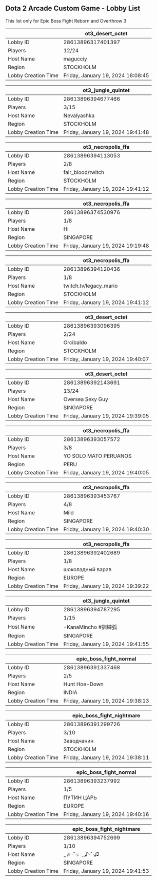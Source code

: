 ## Dota 2 Arcade Custom Game - Lobby List

This list only for Epic Boss Fight Reborn and Overthrow 3

|  | ot3_desert_octet |
| ------ | ------ |
| Lobby ID | 28613896317401397 |
| Players | 12/24 |
| Host Name | magucciy |
| Region | STOCKHOLM |
| Lobby Creation Time | Friday, January 19, 2024 18:08:45 |


|  | ot3_jungle_quintet |
| ------ | ------ |
| Lobby ID | 28613896394677466 |
| Players | 3/15 |
| Host Name | Nevalyashka |
| Region | STOCKHOLM |
| Lobby Creation Time | Friday, January 19, 2024 19:41:48 |


|  | ot3_necropolis_ffa |
| ------ | ------ |
| Lobby ID | 28613896394113053 |
| Players | 2/8 |
| Host Name | fair_blood/twitch |
| Region | STOCKHOLM |
| Lobby Creation Time | Friday, January 19, 2024 19:41:12 |


|  | ot3_necropolis_ffa |
| ------ | ------ |
| Lobby ID | 28613896374530976 |
| Players | 1/8 |
| Host Name | Hi |
| Region | SINGAPORE |
| Lobby Creation Time | Friday, January 19, 2024 19:19:48 |


|  | ot3_necropolis_ffa |
| ------ | ------ |
| Lobby ID | 28613896394120436 |
| Players | 1/8 |
| Host Name | twitch.tv/legacy_mario |
| Region | STOCKHOLM |
| Lobby Creation Time | Friday, January 19, 2024 19:41:12 |


|  | ot3_desert_octet |
| ------ | ------ |
| Lobby ID | 28613896393096395 |
| Players | 2/24 |
| Host Name | Orcibaldo |
| Region | STOCKHOLM |
| Lobby Creation Time | Friday, January 19, 2024 19:40:07 |


|  | ot3_desert_octet |
| ------ | ------ |
| Lobby ID | 28613896392143691 |
| Players | 13/24 |
| Host Name | Oversea Sexy Guy |
| Region | SINGAPORE |
| Lobby Creation Time | Friday, January 19, 2024 19:39:05 |


|  | ot3_necropolis_ffa |
| ------ | ------ |
| Lobby ID | 28613896393057572 |
| Players | 3/8 |
| Host Name | YO SOLO MATO PERUANOS |
| Region | PERU |
| Lobby Creation Time | Friday, January 19, 2024 19:40:05 |


|  | ot3_necropolis_ffa |
| ------ | ------ |
| Lobby ID | 28613896393453767 |
| Players | 4/8 |
| Host Name | Mild |
| Region | SINGAPORE |
| Lobby Creation Time | Friday, January 19, 2024 19:40:30 |


|  | ot3_necropolis_ffa |
| ------ | ------ |
| Lobby ID | 28613896392402689 |
| Players | 1/8 |
| Host Name | шоколадный варав |
| Region | EUROPE |
| Lobby Creation Time | Friday, January 19, 2024 19:39:22 |


|  | ot3_jungle_quintet |
| ------ | ------ |
| Lobby ID | 28613896394787295 |
| Players | 1/15 |
| Host Name | -KanaMincho #訓練弧 |
| Region | SINGAPORE |
| Lobby Creation Time | Friday, January 19, 2024 19:41:55 |


|  | epic_boss_fight_normal |
| ------ | ------ |
| Lobby ID | 28613896391337468 |
| Players | 2/5 |
| Host Name | Hunt Hoe-Down |
| Region | INDIA |
| Lobby Creation Time | Friday, January 19, 2024 19:38:13 |


|  | epic_boss_fight_nightmare |
| ------ | ------ |
| Lobby ID | 28613896391299726 |
| Players | 3/10 |
| Host Name | Заводчанин |
| Region | STOCKHOLM |
| Lobby Creation Time | Friday, January 19, 2024 19:38:11 |


|  | epic_boss_fight_normal |
| ------ | ------ |
| Lobby ID | 28613896393237992 |
| Players | 1/5 |
| Host Name | ПУТИН ЦАРЬ |
| Region | EUROPE |
| Lobby Creation Time | Friday, January 19, 2024 19:40:16 |


|  | epic_boss_fight_nightmare |
| ------ | ------ |
| Lobby ID | 28613896394752699 |
| Players | 1/10 |
| Host Name | ¸¸♬·¯·♩¸¸♪·¯·♫ |
| Region | SINGAPORE |
| Lobby Creation Time | Friday, January 19, 2024 19:41:53 |


